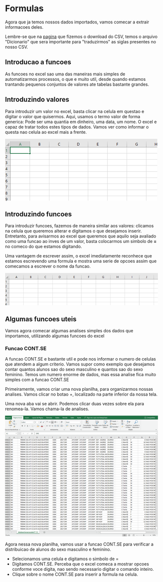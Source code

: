 ﻿# Formulas

Agora que ja temos nossos dados importados, vamos comecar a extrair informacoes deles.

Lembre-se que na [pagina](http://dados.prefeitura.sp.gov.br/dataset/perfil-dos-educandos-cor-raca-idade-sexo-necessidades-educacionais-especiais) que fizemos o download do CSV, temos o arquivo "Dicionario" que sera importante para "traduzirmos" as siglas presentes no nosso CSV.

## Introducao a funcoes

As funcoes no excel sao uma das maneiras mais simples de automatizarmos processos, o que e muito util, desde quando estamos trantando pequenos conjuntos de valores ate tabelas bastante grandes.

## Introduzindo valores
Para introduzir um valor no excel, basta clicar na celula em questao e digitar o valor que quisermos. Aqui, usamos o termo valor de forma generica: Pode ser uma quantia em dinheiro, uma data, um nome. O excel e capaz de tratar todos estes tipos de dados. Vamos ver como informar o questa nao celula ao excel mais a frente.

![Valores](Valores.gif)


## Introduzindo funcoes
Para introduzir funcoes, fazemos de maneira similar aos valores: clicamos na celula que queremos alterar e digitamos o que desejamos inserir. Entretanto, para avisarmos ao excel que queremos que aquilo seja avaliado como uma funcao ao inves de um valor, basta colocarmos um simbolo de **=** no comeco do que estamos digitando.

Uma vantagem de escrever assim, o excel imediatamente reconhece que estamos escrevendo uma formula e mostra uma serie de opcoes assim que comecamos a escrever o nome da funcao.

![Funcao](Funcao.gif)

## Algumas funcoes uteis

Vamos agora comecar algumas analises simples dos dados que importamos, utilizando algumas funcoes do excel

### Funcao CONT.SE
A funcao CONT.SE e bastante util e pode nos informar o numero de celulas que atendem a algum criterio. Vamos supor como exemplo que desejamos contar quantos alunos sao do sexo masculino e quantos sao do sexo feminino. Temos um numero enorme de dados, mas essa analise fica muito simples com a funcao CONT.SE

Primeiramente, vamos criar uma nova planilha, para organizarmos nossas analises. Vamos clicar no botao +, localizado na parte inferior da nossa tela.

Uma nova aba vai se abrir. Podemos clicar duas vezes sobre ela para renomea-la. Vamos chama-la de analises.

![NewSheet](NewSheet.gif)

Agora nessa nova planilha, vamos usar a funcao CONT.SE para verificar a distribuicao de alunos do sexo masculino e feminino.

* Selecionamos uma celula e digitamos o simbolo de =
* Digitamos CONT.SE. Perceba que o excel comeca a mostrar opcoes conforme voce digita, nao sendo necessario digitar o comando inteiro.
* Clique sobre o nome CONT.SE para inserir a formula na celula.



